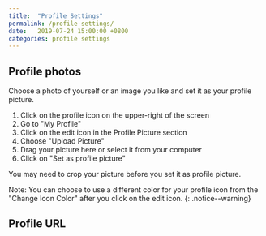 ```yaml
---
title:  "Profile Settings"
permalink: /profile-settings/
date:   2019-07-24 15:00:00 +0800
categories: profile settings
---
```

## Profile photos

Choose a photo of yourself or an image you like and set it as your profile picture.

1. Click on the profile icon on the upper-right of the screen
2. Go to "My Profile"
3. Click on the edit icon in the Profile Picture section
4. Choose "Upload Picture"
5. Drag your picture here or select it from your computer
6. Click on "Set as profile picture"

You may need to crop your picture before you set it as profile picture.

Note: You can choose to use a different color for your profile icon from the "Change Icon Color" after you click on the edit icon.
{: .notice--warning}

## Profile URL


